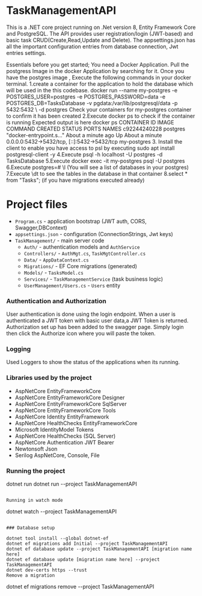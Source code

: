 # TaskManagementAPI

This is a .NET core project running on .Net version 8, Entity Framework Core and PostgreSQL. The API provides user registration/login (JWT-based) and basic task CRUD(Create,Read,Update and Delete). The appsettings.json has all the important configuration entries from database connection, Jwt entries settings.

Essentials before you get started;
You need a Docker Application.
Pull the postgress Image in the docker Application by searching for it.
Once you have the postgres image , Execute the following commands in your docker terminal.
1.create a container for the application to hold the database which will be used in the this codebase.
docker run --name my-postgres \-e POSTGRES_USER=postgres \-e POSTGRES_PASSWORD=data \-e POSTGRES_DB=TasksDatabase \-v pgdata:/var/lib/postgresql/data \-p 5432:5432 \ -d postgres
Check your containers for my-postgres container to confirm it has been created
2.Execute docker ps to check if the container is running
Expected output is here
docker ps
CONTAINER ID IMAGE COMMAND CREATED STATUS PORTS NAMES
c92244240228 postgres "docker-entrypoint.s…" About a minute ago Up About a minute 0.0.0.0:5432->5432/tcp, [::]:5432->5432/tcp my-postgres 3. Install the client to enable you have access to psl by executing
sudo apt install postgresql-client -y
4.Execute psql -h localhost -U postgres -d TasksDatabase
5.Execute docker exec -it my-postgres psql -U postgres
6.Execute postgres=# \l (You will see a list of databases in your postgres)
7.Execute \dt to see the tables in the database in that container
8.select \* from "Tasks"; (if you have migrations executed already)

# Project files

- `Program.cs` - application bootstrap (JWT auth, CORS, Swagger,DBContext)
- `appsettings.json` - configuration (ConnectionStrings, Jwt keys)
- `TaskManagement/` - main server code
  - `Auth/` - authentication models and `AuthService`
  - `Controllers/` - `AuthMgt.cs`, `TaskMgtController.cs`
  - `Data/` - `AppDataContext.cs`
  - `Migrations/` - EF Core migrations (generated)
  - `Models/` - `TasksModel.cs`
  - `Services/` - `TaskManagementService` (task business logic)
  - `UserManagement/Users.cs` - `Users` entity

### Authentication and Authorization

User authentication is done using the login endpoint.
When a user is authenticated a JWT token with basic user data,a JWT Token is returned.
Authorization set up has been added to the swagger page. Simply login then click the Authorize icon where you will paste the token.

### Logging

Used Loggers to show the status of the applications when its running.

### Libraries used by the project

- AspNetCore EntityFrameworkCore
- AspNetCore EntityFrameworkCore Designer
- AspNetCore EntityFrameworkCore SqlServer
- AspNetCore EntityFrameworkCore Tools
- AspNetCore Identity EntityFramework
- AspNetCore HealthChecks EntityFrameworkCore
- Microsoft IdentityModel Tokens
- AspNetCore HealthChecks (SQL Server)
- AspNetCore Authentication JWT Bearer
- Newtonsoft Json
- Serilog AspNetCore, Console, File

### Running the project

dotnet run
dotnet run --project TaskManagementAPI

```

Running in watch mode

```

dotnet watch --project TaskManagementAPI

```

### Database setup

dotnet tool install --global dotnet-ef
dotnet ef migrations add Initial --project TaskManagementAPI
dotnet ef database update --project TaskManagementAPI [migration name here]
dotnet ef database update [migration name here] --project TaskManagementAPI
dotnet dev-certs https --trust
Remove a migration

```

dotnet ef migrations remove --project TaskManagementAPI

```

```
